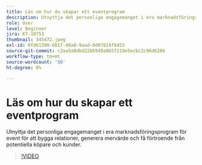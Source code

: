 ```yaml
---
title: Läs om hur du skapar ett eventprogram
description: Utnyttja det personliga engagemanget i era marknadsföringsprogram för event för att bygga relationer, generera mervärde och få förtroende från potentiella köpare och kunder.
role: User
level: Beginner
jira: KT-10753
thumbnail: 345472.jpeg
exl-id: 0fd61398-601f-40a8-9aad-0d07814f9453
source-git-commit: c2aa5a0dbd22bb949a865f219e5ecbc2c96d6286
workflow-type: tm+mt
source-wordcount: '56'
ht-degree: 0%

---
```


# Läs om hur du skapar ett eventprogram

Utnyttja det personliga engagemanget i era marknadsföringsprogram för event för att bygga relationer, generera mervärde och få förtroende från potentiella köpare och kunder.

>[!VIDEO](https://video.tv.adobe.com/v/345472/?quality=12&learn=on)
